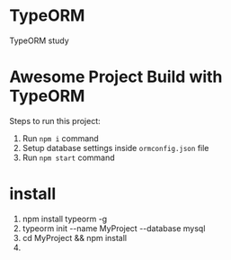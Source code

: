 # TypeORM
TypeORM study


# Awesome Project Build with TypeORM

Steps to run this project:

1. Run `npm i` command
2. Setup database settings inside `ormconfig.json` file
3. Run `npm start` command

# install
1. npm install typeorm -g
2. typeorm init --name MyProject --database mysql
3. cd MyProject && npm install
4. 